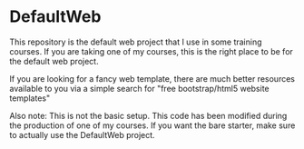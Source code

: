 # DefaultWeb
This repository is the default web project that I use in some training courses. 
If you are taking one of my courses, this is the right place to be for the default web project. 

If you are looking for a fancy web template, there are much better resources available to you via a simple search for "free bootstrap/html5 website templates"

Also note: This is not the basic setup.  This code has been modified during the production of one of my courses.  If you want the bare starter, make sure to actually use the DefaultWeb project.
